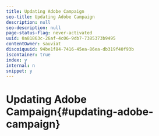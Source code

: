 ```yaml
---
title: Updating Adobe Campaign
seo-title: Updating Adobe Campaign
description: null
seo-description: null
page-status-flag: never-activated
uuid: 0a81863c-26af-4c06-9db7-7385373b9495
contentOwner: sauviat
discoiquuid: 94be1f84-7416-45ea-86ea-db319f40f93b
iscontainer: true
index: y
internal: n
snippet: y
---
```


# Updating Adobe Campaign{#updating-adobe-campaign}


